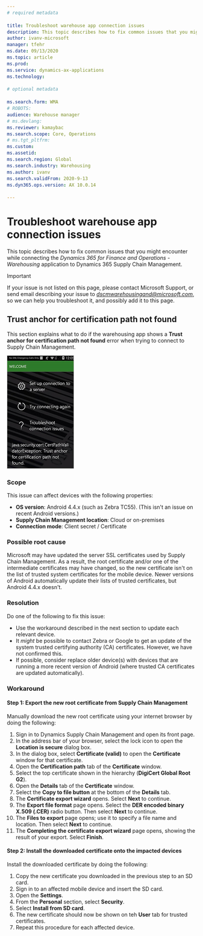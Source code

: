 ```yaml
---
# required metadata

title: Troubleshoot warehouse app connection issues
description: This topic describes how to fix common issues that you might encounter while connecting the Dynamics 365 for Finance and Operations - Warehousing application to Dynamics 365 Supply Chain Management.
author: ivanv-microsoft
manager: tfehr
ms.date: 09/13/2020
ms.topic: article
ms.prod: 
ms.service: dynamics-ax-applications
ms.technology: 

# optional metadata

ms.search.form: WMA
# ROBOTS: 
audience: Warehouse manager
# ms.devlang: 
ms.reviewer: kamaybac
ms.search.scope: Core, Operations
# ms.tgt_pltfrm: 
ms.custom: 
ms.assetid: 
ms.search.region: Global
ms.search.industry: Warehousing
ms.author: ivanv
ms.search.validFrom: 2020-9-13
ms.dyn365.ops.version: AX 10.0.14

---
```

# Troubleshoot warehouse app connection issues

This topic describes how to fix common issues that you might encounter while connecting the *Dynamics 365 for Finance and Operations - Warehousing* application to Dynamics 365 Supply Chain Management.

> [!IMPORTANT]
> If your issue is not listed on this page, please contact Microsoft Support, or send email describing your issue to *dscmwarehousingand@microsoft.com*, so we can help you troubleshoot it, and possibly add it to this page. <!-- KFM: We don't want support questions coming through the doc feedback system, so I changed this to just "Microsoft Support". Also, is that really the right email address? -->

## Trust anchor for certification path not found

This section explains what to do if the warehousing app shows a **Trust anchor for certification path not found** error when trying to connect to Supply Chain Management.

![Error on mobile device](media/WMA_TrustAnchor_Error.png "Error on mobile device")

### Scope

This issue can affect devices with the following properties:

- **OS version**: Android 4.4.x (such as Zebra TC55). (This isn't an issue on recent Android versions.)
- **Supply Chain Management location**: Cloud or on-premises
- **Connection mode**: Client secret / Certificate

### Possible root cause

Microsoft may have updated the server SSL certificates used by Supply Chain Management. As a result, the root certificate and/or one of the intermediate certificates may have changed, so the new certificate isn't on the list of trusted system certificates for the mobile device. Newer versions of Android automatically update their lists of trusted certificates, but Android 4.4.x doesn't.

### Resolution

Do one of the following to fix this issue:

- Use the workaround described in the next section to update each relevant device.
- It *might* be possible to contact Zebra or Google to get an update of the system trusted certifying authority (CA) certificates. However, we have not confirmed this.
- If possible, consider replace older device(s) with devices that are running a more recent version of Android (where trusted CA certificates are updated automatically).

### Workaround

#### Step 1: Export the new root certificate from Supply Chain Management

Manually download the new root certificate using your internet browser by doing the following:

1. Sign in to Dynamics Supply Chain Management and open its front page.
1. In the address bar of your browser, select the lock icon to open the **Location is secure** dialog box.
1. In the dialog box, select **Certificate (valid)** to open the **Certificate** window for that certificate.
1. Open the **Certification path** tab of the **Certificate** window.
1. Select the top certificate shown in the hierarchy (**DigiCert Global Root G2**).
1. Open the **Details** tab of the **Certificate** window.
1. Select the **Copy to file button** at the bottom of the **Details** tab.
1. The **Certificate export wizard** opens. Select **Next** to continue.
1. The **Export file format** page opens. Select the **DER encoded binary X.509 (.CER)** radio button. Then select **Next** to continue.
1. The **Files to export** page opens; use it to specify a file name and location. Then select **Next** to continue.
1. The **Completing the certificate export wizard** page opens, showing the result of your export. Select **Finish**.

#### Step 2: Install the downloaded certificate onto the impacted devices

Install the downloaded certificate by doing the following:

1. Copy the new certificate you downloaded in the previous step to an SD card.
1. Sign in to an affected mobile device and insert the SD card.
1. Open the **Settings**.
1. From the **Personal** section, select **Security**.
1. Select **Install from SD card**.
1. The new certificate should now be shown on teh **User** tab for trusted certificates.
1. Repeat this procedure for each affected device.

